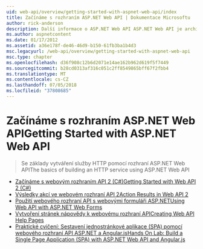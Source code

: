 ```yaml
---
uid: web-api/overview/getting-started-with-aspnet-web-api/index
title: Začínáme s rozhraním ASP.NET Web API | Dokumentace Microsoftu
author: rick-anderson
description: Další informace o ASP.NET Web API ASP.NET Web API je architektura, která usnadňuje sestavování služeb HTTP, které jsou poskytovány širokému spektru klientů, včetně prohlížečů...
ms.author: aspnetcontent
ms.date: 01/17/2012
ms.assetid: a36e178f-de46-46d9-b150-61fb3ba1b4d3
msc.legacyurl: /web-api/overview/getting-started-with-aspnet-web-api
msc.type: chapter
ms.openlocfilehash: d36f908c12b6d2071e14ae162b962d619f5f7449
ms.sourcegitcommit: b28cd0313af316c051c2ff8549865bff67f2fbb4
ms.translationtype: MT
ms.contentlocale: cs-CZ
ms.lasthandoff: 07/05/2018
ms.locfileid: "37808685"
---
```

<a name="getting-started-with-aspnet-web-api"></a><span data-ttu-id="ecc54-103">Začínáme s rozhraním ASP.NET Web API</span><span class="sxs-lookup"><span data-stu-id="ecc54-103">Getting Started with ASP.NET Web API</span></span>
====================
> <span data-ttu-id="ecc54-104">Se základy vytváření služby HTTP pomocí rozhraní ASP.NET Web API</span><span class="sxs-lookup"><span data-stu-id="ecc54-104">The basics of building an HTTP service using ASP.NET Web API</span></span>


- [<span data-ttu-id="ecc54-105">Začínáme s webovým rozhraním API 2 (C#)</span><span class="sxs-lookup"><span data-stu-id="ecc54-105">Getting Started with Web API 2 (C#)</span></span>](tutorial-your-first-web-api.md)
- [<span data-ttu-id="ecc54-106">Výsledky akcí ve webovém rozhraní API 2</span><span class="sxs-lookup"><span data-stu-id="ecc54-106">Action Results in Web API 2</span></span>](action-results.md)
- [<span data-ttu-id="ecc54-107">Použití webového rozhraní API s webovými formuláři ASP.NET</span><span class="sxs-lookup"><span data-stu-id="ecc54-107">Using Web API with ASP.NET Web Forms</span></span>](using-web-api-with-aspnet-web-forms.md)
- [<span data-ttu-id="ecc54-108">Vytvoření stránek nápovědy k webovému rozhraní API</span><span class="sxs-lookup"><span data-stu-id="ecc54-108">Creating Web API Help Pages</span></span>](creating-api-help-pages.md)
- [<span data-ttu-id="ecc54-109">Praktické cvičení: Sestavení jednostránkové aplikace (SPA) pomocí webového rozhraní API ASP.NET a Angular.js</span><span class="sxs-lookup"><span data-stu-id="ecc54-109">Hands On Lab: Build a Single Page Application (SPA) with ASP.NET Web API and Angular.js</span></span>](build-a-single-page-application-spa-with-aspnet-web-api-and-angularjs.md)
